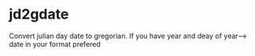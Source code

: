 jd2gdate
========

Convert julian day date to gregorian. If you have year and deay of year--> date in your format prefered
